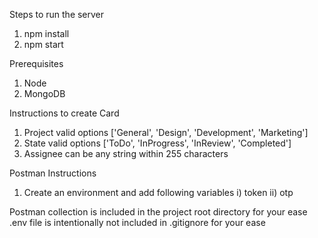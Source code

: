 Steps to run the server
1. npm install
2. npm start

Prerequisites
1. Node
2. MongoDB

Instructions to create Card
1. Project valid options ['General', 'Design', 'Development', 'Marketing']
2. State valid options ['ToDo', 'InProgress', 'InReview', 'Completed']
3. Assignee can be any string within 255 characters

Postman Instructions
1. Create an environment and add following variables
i) token
ii) otp

Postman collection is included in the project root directory for your ease
.env file is intentionally not included in .gitignore for your ease
